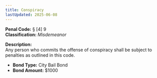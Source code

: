 ```yaml
---
title: Conspiracy
lastUpdated: 2025-06-08
---
```


**Penal Code:** § [4] 9  
**Classification:** *Misdemeanor*

**Description:**  
Any person who commits the offense of conspiracy shall be subject to penalties as outlined in this code.

- **Bond Type:** City Bail Bond  
- **Bond Amount:** $1000
